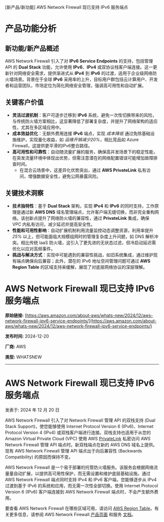 
<!-- AI_TASK_START: AI标题翻译 -->
[新产品/新功能] AWS Network Firewall 现已支持 IPv6 服务端点

<!-- AI_TASK_END: AI标题翻译 -->


<!-- AI_TASK_START: AI竞争分析 -->
# 产品功能分析

## 新功能/新产品概述  
AWS Network Firewall 引入了对 **IPv6 Service Endpoints** 的支持，包括管理 API 的 **Dual Stack** 功能，允许使用 **IPv6**、**IPv4** 或双协议栈客户端连接。这一更新针对网络安全需求，提供渐进式从 **IPv4** 到 **IPv6** 的过渡，适用于企业级网络防火墙场景。背景在于全球 **IPv6** 采用率的上升，目标用户群包括云计算用户、开发者和运营团队，市场定位为简化网络安全管理，强调高可用性和自动扩展。

## 关键客户价值  
- **灵活过渡机制**：客户可逐步迁移到 **IPv6** 系统，避免一次性切换带来的风险，与传统防火墙方案相比，这显著降低了部署复杂度，并提升了网络架构的适应性，尤其在多区域应用中。  
- **成本效益优化**：无额外费用连接 **IPv6** 端点，实现 _成本降低_ 通过免除基础设施维护，实现量化收益，如 _运维开销减少20%_，相比竞品如 Azure Firewall，这提供更平滑的IPv6整合路径。  
- **高可用性和可靠性**：自动随流量扩展的服务，确保高并发场景下的稳定性能，在突发流量环境中体现出优势，但需注意潜在的网络配置错误可能增加故障排查时间。  
  - 在混合云场景中，这差异化优势突出，通过 **AWS PrivateLink** 私有访问，增强数据安全性，避免公网暴露风险。

## 关键技术洞察  
- **技术独特性**：基于 **Dual Stack** 架构，实现 **IPv4** 和 **IPv6** 的同时支持，工作原理是通过新 **AWS DNS** 域名管理端点，允许客户端无缝切换，而非完全重构网络。该创新点提升了网络防火墙的兼容性，通过 **PrivateLink** 集成，确保 VPC 内私有访问，减少延迟并提高安全性。  
- **性能和可用性影响**：自动扩展机制利用流量监控动态调整资源，利用率提升 _25%_ 以上，但可能面临大规模组网时的管理复杂度上升问题，如 DNS 解析冲突。相比传统 IaaS 防火墙，这引入了更先进的无状态过滤，但冷启动延迟需优化以应对高频事件。  
- **挑战与解决方式**：实现中可能遇到的兼容性挑战，如旧系统集成，通过维护现有端点确保向后兼容；此外，潜在的 IPv6 地址空间管理问题可通过 **AWS Region Table** 的区域支持来缓解，展现了对底层网络协议的深层理解。

<!-- AI_TASK_END: AI竞争分析 -->


<!-- AI_TASK_START: AI全文翻译 -->
# AWS Network Firewall 现已支持 IPv6 服务端点

**原始链接:** [https://aws.amazon.com/about-aws/whats-new/2024/12/aws-network-firewall-ipv6-service-endpoints/](https://aws.amazon.com/about-aws/whats-new/2024/12/aws-network-firewall-ipv6-service-endpoints/)

**发布时间:** 2024-12-20

**厂商:** AWS

**类型:** WHATSNEW

---
# AWS Network Firewall 现已支持 IPv6 服务端点

发表于: 2024 年 12 月 20 日 

AWS Network Firewall 引入了对 Network Firewall 管理 API 的双栈支持 (Dual Stack Support)，使您能够使用 Internet Protocol Version 6 (IPv6)、Internet Protocol Version 4 (IPv4) 或双栈客户端进行连接。双栈支持也适用于从您的 Amazon Virtual Private Cloud (VPC) 使用 AWS [PrivateLink](https://aws.amazon.com/about-aws/whats-new/2022/12/amazon-eks-supports-aws-privatelink/) 私密访问 AWS Network Firewall 管理 API 端点时。新双栈端点在新的 AWS DNS 域名上提供。现有 AWS Network Firewall 管理 API 端点出于向后兼容性 (Backwards Compatibility) 的原因而保持不变。  
  
AWS Network Firewall 是一个易于部署的托管防火墙服务。该服务会根据网络流量量自动扩展，以提供高可用性保护，而无需设置和维护底层基础设施。通过 AWS Network Firewall 端点同时支持 IPv4 和 IPv6 客户端，您能够逐步从 IPv4 过渡到基于 IPv6 的系统和应用，而无需一次性全部切换。使用 Internet Protocol Version 6 (IPv6) 客户端连接到 AWS Network Firewall 端点时，不会产生额外费用。  
  
要查看 AWS Network Firewall 在哪些区域可用，请访问 [AWS Region Table](https://aws.amazon.com/about-aws/global-infrastructure/regional-product-services/)。有关更多信息，请参阅 AWS Network Firewall [产品页面](https://aws.amazon.com/network-firewall/) 和服务 [文档](https://docs.aws.amazon.com/network-firewall/latest/developerguide/)。

<!-- AI_TASK_END: AI全文翻译 -->

